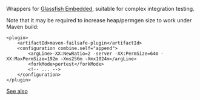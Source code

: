 Wrappers for [Glassfish Embedded](http://docs.oracle.com/cd/E18930_01/html/821-2424/gjldt.html#scrolltoc),
suitable for complex integration testing.

Note that it may be required to increase heap/permgen size to work under Maven build:

    <plugin>
        <artifactId>maven-failsafe-plugin</artifactId>
        <configuration combine.self="append">
            <argLine>-XX:NewRatio=2 -server -XX:PermSize=64m -XX:MaxPermSize=192m -Xms256m -Xmx1024m</argLine>
            <forkMode>pertest</forkMode>
            <!-- ... -->
        </configuration>
    </plugin>

[See also](http://docs.oracle.com/cd/E19798-01/821-1754/gihus/index.html)


